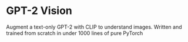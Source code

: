 # GPT-2 Vision

Augment a text-only GPT-2 with CLIP to understand images. Written and trained from scratch in under 1000 lines of pure PyTorch
